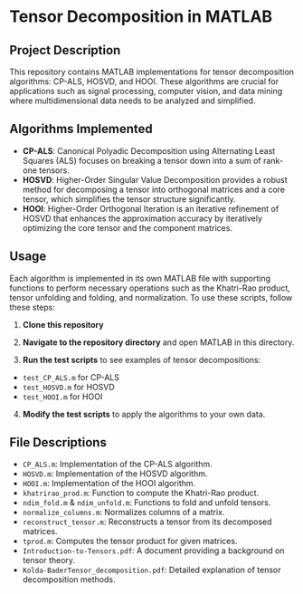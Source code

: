 # Tensor Decomposition in MATLAB

## Project Description

This repository contains MATLAB implementations for tensor decomposition algorithms: CP-ALS, HOSVD, and HOOI. These algorithms are crucial for applications such as signal processing, computer vision, and data mining where multidimensional data needs to be analyzed and simplified.

## Algorithms Implemented

- **CP-ALS**: Canonical Polyadic Decomposition using Alternating Least Squares (ALS) focuses on breaking a tensor down into a sum of rank-one tensors.
- **HOSVD**: Higher-Order Singular Value Decomposition provides a robust method for decomposing a tensor into orthogonal matrices and a core tensor, which simplifies the tensor structure significantly.
- **HOOI**: Higher-Order Orthogonal Iteration is an iterative refinement of HOSVD that enhances the approximation accuracy by iteratively optimizing the core tensor and the component matrices.

## Usage

Each algorithm is implemented in its own MATLAB file with supporting functions to perform necessary operations such as the Khatri-Rao product, tensor unfolding and folding, and normalization. To use these scripts, follow these steps:

1. **Clone this repository**

2. **Navigate to the repository directory** and open MATLAB in this directory.

3. **Run the test scripts** to see examples of tensor decompositions:
- `test_CP_ALS.m` for CP-ALS
- `test_HOSVD.m` for HOSVD
- `test_HOOI.m` for HOOI

4. **Modify the test scripts** to apply the algorithms to your own data.

## File Descriptions

- `CP_ALS.m`: Implementation of the CP-ALS algorithm.
- `HOSVD.m`: Implementation of the HOSVD algorithm.
- `HOOI.m`: Implementation of the HOOI algorithm.
- `khatrirao_prod.m`: Function to compute the Khatri-Rao product.
- `ndim_fold.m` & `ndim_unfold.m`: Functions to fold and unfold tensors.
- `normalize_columns.m`: Normalizes columns of a matrix.
- `reconstruct_tensor.m`: Reconstructs a tensor from its decomposed matrices.
- `tprod.m`: Computes the tensor product for given matrices.
- `Introduction-to-Tensors.pdf`: A document providing a background on tensor theory.
- `Kolda-BaderTensor_decomposition.pdf`: Detailed explanation of tensor decomposition methods.

